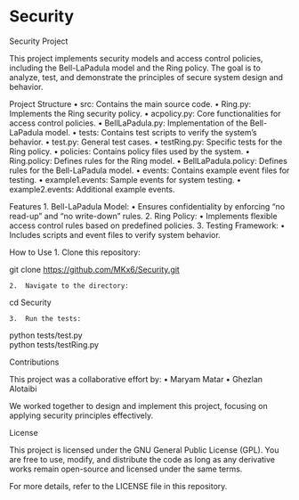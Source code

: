 # Security

Security Project

This project implements security models and access control policies, including the Bell-LaPadula model and the Ring policy. The goal is to analyze, test, and demonstrate the principles of secure system design and behavior.

Project Structure
	•	src: Contains the main source code.
	•	Ring.py: Implements the Ring security policy.
	•	acpolicy.py: Core functionalities for access control policies.
	•	BellLaPadula.py: Implementation of the Bell-LaPadula model.
	•	tests: Contains test scripts to verify the system’s behavior.
	•	test.py: General test cases.
	•	testRing.py: Specific tests for the Ring policy.
	•	policies: Contains policy files used by the system.
	•	Ring.policy: Defines rules for the Ring model.
	•	BellLaPadula.policy: Defines rules for the Bell-LaPadula model.
	•	events: Contains example event files for testing.
	•	example1.events: Sample events for system testing.
	•	example2.events: Additional example events.

Features
	1.	Bell-LaPadula Model:
	•	Ensures confidentiality by enforcing “no read-up” and “no write-down” rules.
	2.	Ring Policy:
	•	Implements flexible access control rules based on predefined policies.
	3.	Testing Framework:
	•	Includes scripts and event files to verify system behavior.

How to Use
	1.	Clone this repository:

git clone https://github.com/MKx6/Security.git  


	2.	Navigate to the directory:

cd Security  


	3.	Run the tests:

python tests/test.py  
python tests/testRing.py  

Contributions

This project was a collaborative effort by:
	•	Maryam Matar
	•	Ghezlan Alotaibi

We worked together to design and implement this project, focusing on applying security principles effectively.

License

This project is licensed under the GNU General Public License (GPL). You are free to use, modify, and distribute the code as long as any derivative works remain open-source and licensed under the same terms.

For more details, refer to the LICENSE file in this repository.

